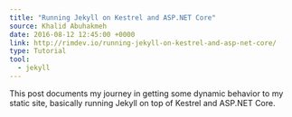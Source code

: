 ```yaml
---
title: "Running Jekyll on Kestrel and ASP.NET Core"
source: Khalid Abuhakmeh
date: 2016-08-12 12:45:00 +0000
link: http://rimdev.io/running-jekyll-on-kestrel-and-asp-net-core/
type: Tutorial
tool:
  - jekyll 
---
```

This post documents my journey in getting some dynamic behavior to my static site, basically running Jekyll on top of Kestrel and ASP.NET Core.





